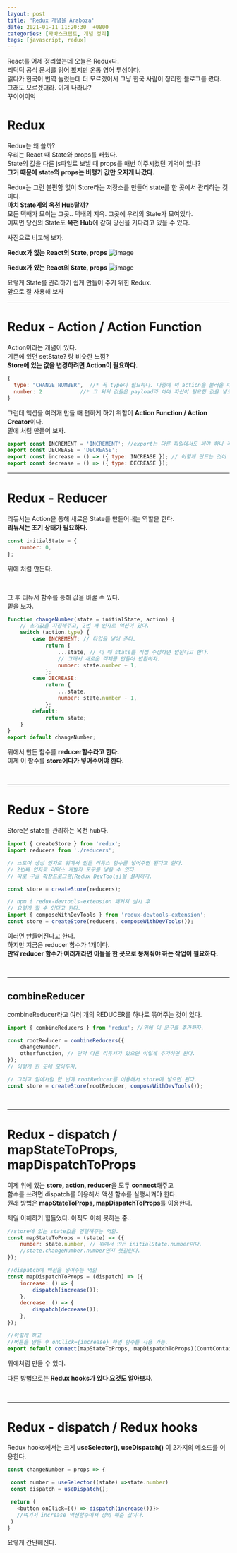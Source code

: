 ```yaml
---
layout: post
title: 'Redux 개념을 Araboza'
date: 2021-01-11 11:20:30  +0800
categories: [자바스크립트, 개념 정리]
tags: [javascript, redux]
---
```


React를 어제 정리했는데 오늘은 Redux다.  
리덕덕 공식 문서를 읽어 봤지만 온통 영어 투성이다.  
읽다가 한국어 번역 눌렀는데 더 모르겠어서 그냥 한국 사람이 정리한 블로그를 봤다.  
그래도 모르겠더라. 이게 나라냐?  
꾸이이이익

# **Redux**

Redux는 왜 쓸까?  
우리는 React 때 State와 props를 배웠다.  
State의 값을 다른 js파일로 보낼 때 props를 매번 이주시켰던 기억이 있나?  
**그거 때문에 state와 props는 비행기 값만 오지게 나갔다.**

Redux는 그런 불편함 없이 Store라는 저장소를 만들어 state를 한 곳에서 관리하는 것이다.  
**마치 State계의 옥천 Hub랄까?**  
모든 택배가 모이는 그곳.. 택배의 지옥. 그곳에 우리의 State가 모여있다.  
어쩌면 당신의 State도 **옥천 Hub**에 갇혀 당신을 기다리고 있을 수 있다.

사진으로 비교해 보자.

**Redux가 없는 React의 State, props**
![image](/assets/img/sample/redux1.png)

**Redux가 있는 React의 State, props**
![image](/assets/img/sample/redux2.png)

요렇게 State를 관리하기 쉽게 만들어 주기 위한 Redux.  
앞으로 잘 사용해 보자

---

# **Redux - Action / Action Function**

Action이라는 개념이 있다.  
기존에 있던 setState? 랑 비슷한 느낌?  
**Store에 있는 값을 변경하려면 Action이 필요하다.**

```js
{
  type: "CHANGE_NUMBER",  //* 꼭 type이 필요하다. 나중에 이 action을 불러올 때 쓰는 값.
  number: 2            //* 그 외의 값들은 payload라 하며 자신이 필요한 값을 넣으면 된다.
}
```

그런데 액션을 여러개 만들 때 편하게 하기 위함이 **Action Function / Action Creator**이다.  
밑에 처럼 만들어 보자.

```js
export const INCREMENT = 'INCREMENT'; //export는 다른 파일에서도 써야 하니 꼭 붙여주자.
export const DECREASE = 'DECREASE';
export const increase = () => ({ type: INCREASE }); // 이렇게 만드는 것이 액션 함수.
export const decrease = () => ({ type: DECREASE });
```

---

# **Redux - Reducer**

리듀서는 Action을 통해 새로운 State를 만들어내는 역할을 한다.  
**리듀서는 초기 상태가 필요하다.**

```js
const initialState = {
	number: 0,
};
```

위에 처럼 만든다.

<br>

그 후 리듀서 함수를 통해 값을 바꿀 수 있다.  
밑을 보자.

```js
function changeNumber(state = initialState, action) {
	// 초기값을 지정해주고, 2번 째 인자로 액션이 있다.
	switch (action.type) {
		case INCREMENT: // 타입을 넣어 준다.
			return {
				...state, // 이 때 state를 직접 수정하면 안된다고 한다.
				// 그래서 새로운 객체를 만들어 반환하자.
				number: state.number + 1,
			};
		case DECREASE:
			return {
				...state,
				number: state.number - 1,
			};
		default:
			return state;
	}
}
export default changeNumber;
```

위에서 만든 함수를 **reducer함수라고 한다.**  
이제 이 함수를 **store에다가 넣어주어야 한다.**

<br>

---

# **Redux - Store**

Store은 state를 관리하는 옥천 hub다.

```js
import { createStore } from 'redux';
import reducers from './reducers';

// 스토어 생성 인자로 위에서 만든 리듀스 함수를 넣어주면 된다고 한다.
// 2번째 인자로 리덕스 개발자 도구를 넣을 수 있다.
// 따로 구글 확장프로그램[Redux DevTools]을 설치하자.

const store = createStore(reducers);

// npm i redux-devtools-extension 패키지 설치 후
// 요렇게 할 수 있다고 한다.
import { composeWithDevTools } from 'redux-devtools-extension';
const store = createStore(reducers, composeWithDevTools());
```

이러면 만들어진다고 한다.  
하지만 지금은 reducer 함수가 1개이다.  
**만약 reducer 함수가 여러개라면 이들을 한 곳으로 뭉쳐줘야 하는 작업이 필요하다.**

<br>

---

## **combineReducer**

combineReducer라고 여러 개의 REDUCER를 하나로 묶어주는 것이 있다.

```js
import { combineReducers } from 'redux'; //위에 이 문구를 추가하자.

const rootReducer = combineReducers({
	changeNumber,
	otherfunction, // 만약 다른 리듀서가 있으면 이렇게 추가하면 된다.
});
// 이렇게 한 곳에 모아두자.

// 그리고 밑에처럼 한 번에 rootReducer를 이용해서 store에 넣으면 된다.
const store = createStore(rootReducer, composeWithDevTools());
```

<br>

---

# **Redux - dispatch / mapStateToProps, mapDispatchToProps**

이제 위에 있는 **store, action, reducer**을 모두 **connect**해주고  
함수를 쓰려면 dispatch를 이용해서 액션 함수를 실행시켜야 한다.  
원래 방법은 **mapStateToProps, mapDispatchToProps**를 이용한다.

제일 이해하기 힘들었다. 아직도 이해 못하는 중..

```js
//store에 있는 state값을 연결해주는 역할.
const mapStateToProps = (state) => ({
	number: state.number, // 위에서 만든 initialState.number이다.
	//state.changeNumber.number인지 헷갈린다.
});

//dispatch에 액션을 넣어주는 역할
const mapDispatchToProps = (dispatch) => ({
	increase: () => {
		dispatch(increase());
	},
	decrease: () => {
		dispatch(decrease());
	},
});

//이렇게 하고
//버튼을 만든 후 onClick={increase} 하면 함수를 사용 가능.
export default connect(mapStateToProps, mapDispatchToProps)(CountContainer);
```

위에처럼 만들 수 있다.

다른 방법으로는 **Redux hooks가 있다 요것도 알아보자.**

<br>

---

# **Redux - dispatch / Redux hooks**

Redux hooks에서는 크게 **useSelector(), useDispatch()** 이 2가지의 메소드를 이용한다.

```js
const changeNumber = props => {

 const number = useSelector((state) =>state.number)
 const dispatch = useDispatch();

 return (
   <button onClick={() => dispatch(increase())}>
   //여기서 increase 액션함수에서 정의 해준 값이다.
 )
}
```

요렇게 간단해진다.

